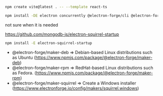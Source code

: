 ```bash
npm create vite@latest . -- --template react-ts
```

```bash
npm install -DE electron concurrently @electron-forge/cli @electron-forge/maker-deb @electron-forge/maker-rpm @electron-forge/maker-squirrel @electron-forge/maker-zip rimraf electronmon
```

not sure when it is needed

https://github.com/mongodb-js/electron-squirrel-startup

```bash
npm install -E electron-squirrel-startup
```


- @electron-forge/maker-deb => Debian-based Linux distributions such as Ubuntu (https://www.npmjs.com/package/@electron-forge/maker-deb)
- @electron-forge/maker-rpm => RedHat-based Linux distributions such as Fedora. (https://www.npmjs.com/package/@electron-forge/maker-rpm)
- @electron-forge/maker-squirrel => Create a Windows installer (https://www.electronforge.io/config/makers/squirrel.windows)